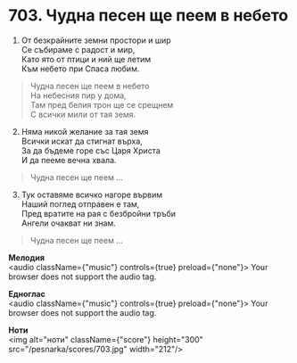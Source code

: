 # 703. Чудна песен ще пеем в небето

1. От безкрайните земни простори и шир  
Се събираме с радост и мир,  
Като ято от птици и ний ще летим  
Към небето при Спаса любим.  

> Чудна песен ще пеем в небето  
> На небесния пир у дома,  
> Там пред белия трон ще се срещнем  
> С всички мили от тая земя.  

2. Няма никой желание за тая земя  
Всички искат да стигнат върха,  
За да бъдеме горе със Царя Христа  
И да пееме вечна хвала.  

> Чудна песен ще пеем ...  

3. Тук оставяме всичко нагоре вървим  
Наший поглед отправен е там,  
Пред вратите на рая с безбройни тръби  
Ангели очакват ни знам.  

> Чудна песен ще пеем ...

**Мелодия**  
<audio className={"music"} controls={true} preload={"none"}>
    <source src="/pesnarka/mp3/703.mp3" type="audio/mpeg"/>
    Your browser does not support the audio tag.
</audio>

**Едноглас**  
<audio className={"music"} controls={true} preload={"none"}>
    <source src="/pesnarka/transp/703.mp3" type="audio/mpeg"/>
    Your browser does not support the audio tag.
</audio>

**Ноти**  
<img alt="ноти" className={"score"} height="300" src="/pesnarka/scores/703.jpg" width="212"/>
